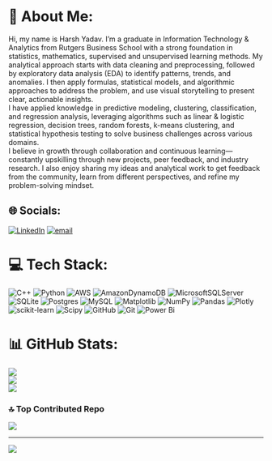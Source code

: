 # 💫 About Me:
Hi, my name is Harsh Yadav. I’m a graduate in Information Technology & Analytics from Rutgers Business School with a strong foundation in statistics, mathematics, supervised and unsupervised learning methods. My analytical approach starts with data cleaning and preprocessing, followed by exploratory data analysis (EDA) to identify patterns, trends, and anomalies. I then apply formulas, statistical models, and algorithmic approaches to address the problem, and use visual storytelling to present clear, actionable insights.<br>I have applied knowledge in predictive modeling, clustering, classification, and regression analysis, leveraging algorithms such as linear & logistic regression, decision trees, random forests, k-means clustering, and statistical hypothesis testing to solve business challenges across various domains.<br>I believe in growth through collaboration and continuous learning—constantly upskilling through new projects, peer feedback, and industry research. I also enjoy sharing my ideas and analytical work to get feedback from the community, learn from different perspectives, and refine my problem-solving mindset.


## 🌐 Socials:
[![LinkedIn](https://img.shields.io/badge/LinkedIn-%230077B5.svg?logo=linkedin&logoColor=white)](https://linkedin.com/in/http://www.linkedin.com/in/harsh-yadav-760b0929a) [![email](https://img.shields.io/badge/Email-D14836?logo=gmail&logoColor=white)](mailto:harshryadav24@gmail.com) 

# 💻 Tech Stack:
![C++](https://img.shields.io/badge/c++-%2300599C.svg?style=plastic&logo=c%2B%2B&logoColor=white) ![Python](https://img.shields.io/badge/python-3670A0?style=plastic&logo=python&logoColor=ffdd54) ![AWS](https://img.shields.io/badge/AWS-%23FF9900.svg?style=plastic&logo=amazon-aws&logoColor=white) ![AmazonDynamoDB](https://img.shields.io/badge/Amazon%20DynamoDB-4053D6?style=plastic&logo=Amazon%20DynamoDB&logoColor=white) ![MicrosoftSQLServer](https://img.shields.io/badge/Microsoft%20SQL%20Server-CC2927?style=plastic&logo=microsoft%20sql%20server&logoColor=white) ![SQLite](https://img.shields.io/badge/sqlite-%2307405e.svg?style=plastic&logo=sqlite&logoColor=white) ![Postgres](https://img.shields.io/badge/postgres-%23316192.svg?style=plastic&logo=postgresql&logoColor=white) ![MySQL](https://img.shields.io/badge/mysql-4479A1.svg?style=plastic&logo=mysql&logoColor=white) ![Matplotlib](https://img.shields.io/badge/Matplotlib-%23ffffff.svg?style=plastic&logo=Matplotlib&logoColor=black) ![NumPy](https://img.shields.io/badge/numpy-%23013243.svg?style=plastic&logo=numpy&logoColor=white) ![Pandas](https://img.shields.io/badge/pandas-%23150458.svg?style=plastic&logo=pandas&logoColor=white) ![Plotly](https://img.shields.io/badge/Plotly-%233F4F75.svg?style=plastic&logo=plotly&logoColor=white) ![scikit-learn](https://img.shields.io/badge/scikit--learn-%23F7931E.svg?style=plastic&logo=scikit-learn&logoColor=white) ![Scipy](https://img.shields.io/badge/SciPy-%230C55A5.svg?style=plastic&logo=scipy&logoColor=%white) ![GitHub](https://img.shields.io/badge/github-%23121011.svg?style=plastic&logo=github&logoColor=white) ![Git](https://img.shields.io/badge/git-%23F05033.svg?style=plastic&logo=git&logoColor=white) ![Power Bi](https://img.shields.io/badge/power_bi-F2C811?style=plastic&logo=powerbi&logoColor=black)
# 📊 GitHub Stats:
![](https://github-readme-stats.vercel.app/api?username=harshyad24&theme=dark&hide_border=false&include_all_commits=true&count_private=false)<br/>
![](https://nirzak-streak-stats.vercel.app/?user=harshyad24&theme=dark&hide_border=false)<br/>
![](https://github-readme-stats.vercel.app/api/top-langs/?username=harshyad24&theme=dark&hide_border=false&include_all_commits=true&count_private=false&layout=compact)

### 🔝 Top Contributed Repo
![](https://github-contributor-stats.vercel.app/api?username=harshyad24&limit=5&theme=dark&combine_all_yearly_contributions=true)

---
[![](https://visitcount.itsvg.in/api?id=harshyad24&icon=0&color=0)](https://visitcount.itsvg.in)

<!-- Proudly created with GPRM ( https://gprm.itsvg.in ) -->
